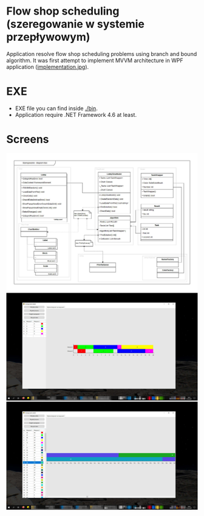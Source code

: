 # Flow shop scheduling (szeregowanie w systemie przepływowym)
Application resolve flow shop scheduling problems using branch and bound algorithm.
It was first attempt to implement MVVM architecture in WPF application ([implementation.jpg](./preview/implementation.jpg)).

# EXE
* EXE file you can find inside [./bin](./bin).
* Application require .NET Framework 4.6 at least.

# Screens
![implementation](./preview/implementation.jpg)
![screen1](./preview/screen1.jpg)
![screen2](./preview/screen2.jpg)